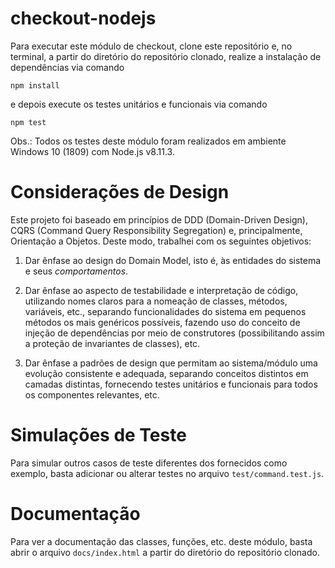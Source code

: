 # checkout-nodejs

Para executar este módulo de checkout, clone este repositório e, no terminal, a partir do diretório do repositório clonado, realize a instalação de dependências via comando

```
npm install
```

e depois execute os testes unitários e funcionais via comando

```
npm test
```

Obs.: Todos os testes deste módulo foram realizados em ambiente Windows 10 (1809) com Node.js v8.11.3.

# Considerações de Design

Este projeto foi baseado em princípios de DDD (Domain-Driven Design), CQRS (Command Query Responsibility Segregation) e, principalmente, Orientação a Objetos. Deste modo, trabalhei com os seguintes objetivos:

1. Dar ênfase ao design do Domain Model, isto é, às entidades do sistema e seus *comportamentos*. 

2. Dar ênfase ao aspecto de testabilidade e interpretação de código, utilizando nomes claros para a nomeação de classes, métodos, variáveis, etc., separando funcionalidades do sistema em pequenos métodos os mais genéricos possíveis, fazendo uso do conceito de injeção de dependências por meio de construtores (possibilitando assim a proteção de invariantes de classes), etc.

3. Dar ênfase a padrões de design que permitam ao sistema/módulo uma evolução consistente e adequada, separando conceitos distintos em camadas distintas, fornecendo testes unitários e funcionais para todos os componentes relevantes, etc.

# Simulações de Teste

Para simular outros casos de teste diferentes dos fornecidos como exemplo, basta adicionar ou alterar testes no arquivo ```test/command.test.js```.

# Documentação

Para ver a documentação das classes, funções, etc. deste módulo, basta abrir o arquivo ```docs/index.html``` a partir do diretório do repositório clonado.
